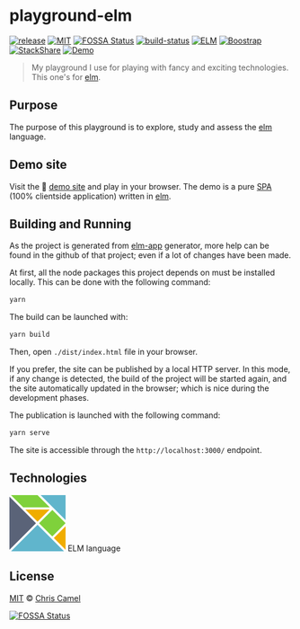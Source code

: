 playground-elm
==============
[![release](https://img.shields.io/github/release/ccamel/playground-elm.svg?style=flat)](https://github.com/ccamel/playground-elm/releases) [![MIT](https://img.shields.io/badge/licence-MIT-lightgrey.svg?style=flat)](https://tldrlegal.com/license/mit-license) [![FOSSA Status](https://app.fossa.io/api/projects/git%2Bgithub.com%2Fccamel%2Fplayground-elm.svg?type=shield)](https://app.fossa.io/projects/git%2Bgithub.com%2Fccamel%2Fplayground-elm?ref=badge_shield) [![build-status](https://travis-ci.org/ccamel/playground-elm.svg?branch=master)](https://travis-ci.org/ccamel/playground-elm) [![ELM](https://img.shields.io/badge/elm-0.18.0-blue.svg?style=flat)](http://elm-lang.org/) [![Boostrap](https://img.shields.io/badge/bootstrap-4.0.0--beta-orange.svg?style=flat)](https://getbootstrap.com/) [![StackShare](https://img.shields.io/badge/tech-stack-0690fa.svg?style=flat)](https://stackshare.io/ccamel/playground-elm) [![Demo](https://img.shields.io/badge/play-demo!-b30059.svg?style=flat)](https://ccamel.github.io/playground-elm/index.html)

> My playground I use for playing with fancy and exciting technologies. This one's for [elm].

## Purpose

The purpose of this playground is to explore, study and assess the [elm] language.

## Demo site

Visit the :small_blue_diamond: [demo site](https://ccamel.github.io/playground-elm/index.html) and play in your browser. The demo is a pure [SPA]  (100% clientside application) written in [elm].

## Building and Running

As the project is generated from [elm-app](https://github.com/tom76kimo/generator-elm-app#readme) generator, more help can be found in the github of that project; even if a lot of changes have been made.

At first, all the node packages this project depends on must be installed locally. This can be done with the following command:

```bash
yarn
```

The build can be launched with:

```bash
yarn build
```

Then, open `./dist/index.html` file in your browser.

If you prefer, the site can be published by a local HTTP server. In this mode, if any change is detected, the build of the project will be started again, and the site automatically updated in the browser; which is nice during the development phases.

The publication is launched with the following command:

```bash
yarn serve
```

The site is accessible through the `http://localhost:3000/` endpoint.

## Technologies

[![elm-logo][elm-logo]][elm] ELM language

## License

[MIT] © [Chris Camel]

[![FOSSA Status](https://app.fossa.io/api/projects/git%2Bgithub.com%2Fccamel%2Fplayground-elm.svg?type=large)](https://app.fossa.io/projects/git%2Bgithub.com%2Fccamel%2Fplayground-elm?ref=badge_large)

[elm]: http://elm-lang.org/

[elm-logo]: doc/assets/logo-elm.png

[SPA]: https://en.wikipedia.org/wiki/Single-page_application

[Chris Camel]: https://github.com/ccamel
[MIT]: https://tldrlegal.com/license/mit-license
